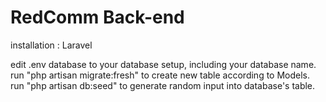 # RedComm Back-end

installation :
Laravel

edit .env database to your database setup, including your database name.
run "php artisan migrate:fresh" to create new table according to Models.
run "php artisan db:seed" to generate random input into database's table.